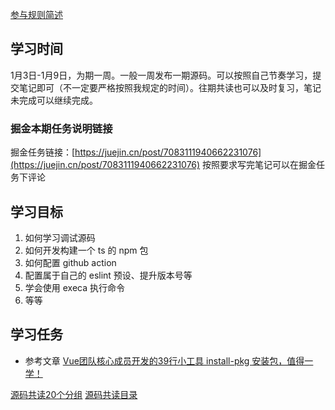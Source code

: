[参与规则简述](https://www.yuque.com/ruochuan12/notice/gm51y6?view=doc_embed)
## 学习时间
1月3日-1月9日，为期一周。一般一周发布一期源码。可以按照自己节奏学习，提交笔记即可（不一定要严格按照我规定的时间）。往期共读也可以及时复习，笔记未完成可以继续完成。

### 掘金本期任务说明链接

掘金任务链接：[https://juejin.cn/post/7083111940662231076](https://juejin.cn/post/7083111940662231076)
按照要求写完笔记可以在掘金任务下评论
## 学习目标

1. 如何学习调试源码
2. 如何开发构建一个 ts 的 npm 包
3. 如何配置 github action
4. 配置属于自己的 eslint 预设、提升版本号等
5. 学会使用 execa 执行命令
6. 等等
## 学习任务

- 参考文章 [Vue团队核心成员开发的39行小工具 install-pkg 安装包，值得一学！](https://juejin.cn/post/7039494476913442824)

[源码共读20个分组](https://www.yuque.com/go/doc/56866898?view=doc_embed)
[源码共读目录](https://www.yuque.com/go/doc/55657026?view=doc_embed)
